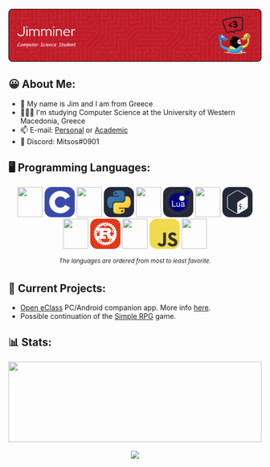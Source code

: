 <!-- https://leviarista.github.io/github-profile-header-generator -->
<div>
    <p align="center">
        <img src=./banner.png>
    </p>
</div>

## 😀 About Me:

- 👋 My name is Jim and I am from Greece
- 👨🏽‍🎓 I'm studying Computer Science at the University of Western Macedonia, Greece
- 📫 E-mail: [Personal](jimminer2003@gmail.com) or [Academic](cs04502@uowm.gr)
- 💬 Discord: Mitsos#0901

<!-- https://skillicons.dev/icons?i=python -->
## 🖥️ Programming Languages:
<div>
  <p align="center">
    <!--  C  -->
    <img src=https://upload.wikimedia.org/wikipedia/commons/5/59/Empty.png width=50 height=60>
    <img title=C src=./c.svg width=60 height=60>
    <!--  Python  -->
    <img src=https://upload.wikimedia.org/wikipedia/commons/5/59/Empty.png width=50 height=60>
    <img title=Python src=./python.svg width=60 height=60>
    <!--  Lua  -->
    <img src=https://upload.wikimedia.org/wikipedia/commons/5/59/Empty.png width=50 height=60>
    <img title=Lua src=./lua.svg width=60 height=60>
    <!--  Bash  -->
    <img src=https://upload.wikimedia.org/wikipedia/commons/5/59/Empty.png width=50 height=60>
    <img title=Bash src=./bash.svg width=60 height=60>
    <!--  Rust  -->
    <img src=https://upload.wikimedia.org/wikipedia/commons/5/59/Empty.png width=50 height=60>
    <img title=Rust src=./rust.svg width=60 height=60>
    <!--  JavaScript  -->
    <img src=https://upload.wikimedia.org/wikipedia/commons/5/59/Empty.png width=50 height=60>
    <img title=JavaScript src=./js.svg width=60 height=60>
    <!--  Empty  -->
    <img src=https://upload.wikimedia.org/wikipedia/commons/5/59/Empty.png width=50 height=60>
  </p>
  
  <p align="center">
      <sup><em>The languages are ordered from most to least favorite.</em></sup>
  </p>
</div>


## 🔌 Current Projects:
-  [Open eClass](https://www.openeclass.org/) PC/Android companion app. More info [here](https://jimminer.github.io/open-eclass-companion/).
-  Possible continuation of the [Simple RPG](https://github.com/Jimminer/simple-rpg) game.

## 📊 Stats:
<div>
  <img src=https://github-readme-stats.vercel.app/api/top-langs/?username=jimminer&layout=compact&theme=github_dark style="object-fit: cover;width: 100%;height: 160px;">
  
  <p align="center">
    <img src=https://komarev.com/ghpvc/?username=jimminer&style=for-the-badge&color=c90e0e&label=Profile+Visits style="width: 200px; height: auto;">
  </p>
</div>
